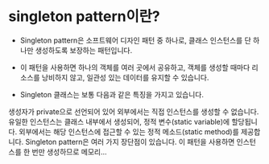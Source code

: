 # singleton pattern이란?

- Singleton pattern은 소프트웨어 디자인 패턴 중 하나로, 클래스 인스턴스를 단 하나만 생성하도록 보장하는 패턴입니다.
- 이 패턴을 사용하면 하나의 객체를 여러 곳에서 공유하고, 객체를 생성할 때마다 리소스를 낭비하지 않고, 일관성 있는 데이터를 유지할 수 있습니다.

- Singleton 클래스는 보통 다음과 같은 특징을 가지고 있습니다.

생성자가 private으로 선언되어 있어 외부에서는 직접 인스턴스를 생성할 수 없습니다.
유일한 인스턴스는 클래스 내부에서 생성되어, 정적 변수(static variable)에 할당됩니다.
외부에서는 해당 인스턴스에 접근할 수 있는 정적 메소드(static method)를 제공합니다.
Singleton pattern은 여러 가지 장단점이 있습니다. 이 패턴을 사용하면 인스턴스를 한 번만 생성하므로 메모리...